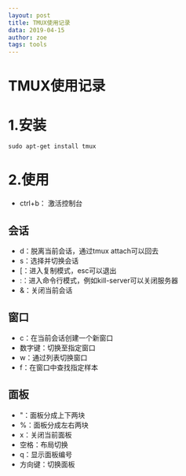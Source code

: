 ```yaml
---
layout: post
title: TMUX使用记录
data: 2019-04-15
author: zoe
tags: tools
---
```


# TMUX使用记录

# 1.安装

```Shell
sudo apt-get install tmux
```
# 2.使用

- ctrl+b： 激活控制台

## 会话
- d：脱离当前会话，通过tmux attach可以回去
- s：选择并切换会话
- [：进入复制模式，esc可以退出
- :：进入命令行模式，例如kill-server可以关闭服务器
- &：关闭当前会话

## 窗口

- c：在当前会话创建一个新窗口
- 数字键：切换至指定窗口
- w：通过列表切换窗口
- f：在窗口中查找指定样本
## 面板
- "：面板分成上下两块
- %：面板分成左右两块
- x：关闭当前面板
- 空格：布局切换
- q：显示面板编号
- 方向键：切换面板












